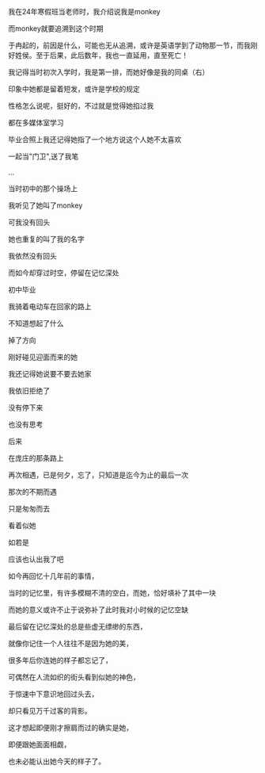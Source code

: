 我在24年寒假班当老师时，我介绍说我是monkey

而monkey就要追溯到这个时期

于冉起的，前因是什么，可能也无从追溯，或许是英语学到了动物那一节，而我刚好姓侯。至于后果，此后数年，我也一直延用，直至死亡！

我记得当时初次入学时，我是第一排，而她好像是我的同桌（右）

印象中她都是留着短发，或许是学校的规定

性格怎么说呢，挺好的，不过就是觉得她掐过我

都在多媒体室学习

毕业合照上我还记得她指了一个地方说这个人她不太喜欢

一起当"门卫",送了我笔

...

当时初中的那个操场上

我听见了她叫了monkey

可我没有回头

她也重复的叫了我的名字

我依然没有回头

而如今却穿过时空，停留在记忆深处

初中毕业

我骑着电动车在回家的路上

不知道想起了什么

掉了方向

刚好碰见迎面而来的她

我还记得她说要不要去她家

我依旧拒绝了

没有停下来

也没有思考

后来

在庞庄的那条路上

再次相遇，已是何夕，忘了，只知道是迄今为止的最后一次

那次的不期而遇

只是匆匆而去

看着似她

如若是

应该也认出我了吧

如今再回忆十几年前的事情，

当时的记忆里，有许多模糊不清的空白，而她，恰好填补了其中一块

而她的意义或许不止于说弥补了此时我对小时候的记忆空缺

最后留在记忆深处的总是些虚无缥缈的东西，

就像你记住一个人往往不是因为她的美，

很多年后你连她的样子都忘记了，

可偶然在人流如织的街头看到似她的神色，

于惊速中下意识地回过头去，

却只看见万千过客的背影。

这才想起即便刚才擦肩而过的确实是她，

即便跟她面面相觑，

也未必能认出她今天的样子了。